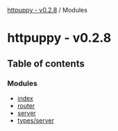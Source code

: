 [httpuppy - v0.2.8](README.md) / Modules

# httpuppy - v0.2.8

## Table of contents

### Modules

- [index](modules/index.md)
- [router](modules/router.md)
- [server](modules/server.md)
- [types/server](modules/types_server.md)
